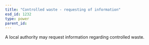 ```yaml
---
title: "Controlled waste - requesting of information"
esd_id: 1232
type: power
parent_id:  
---
```


A local authority may request information regarding controlled waste.

